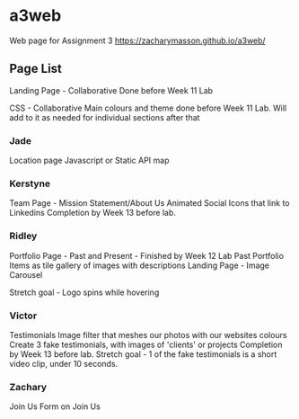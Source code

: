 # a3web
Web page for Assignment 3
https://zacharymasson.github.io/a3web/

## Page List
Landing Page - Collaborative
Done before Week 11 Lab

CSS - Collaborative
Main colours and theme done before Week 11 Lab. Will add to it as needed for individual sections after that

### Jade
Location page
Javascript or Static API map

### Kerstyne
Team Page - Mission Statement/About Us
Animated Social Icons that link to Linkedins
Completion by Week 13 before lab. 

### Ridley
Portfolio Page - Past and Present - Finished by Week 12 Lab
Past Portfolio Items as tile gallery of images with descriptions
Landing Page - Image Carousel

Stretch goal - Logo spins while hovering

### Victor
Testimonials
Image filter that meshes our photos with our websites colours
Create 3 fake testimonials, with images of 'clients' or projects Completion by Week 13 before lab. 
Stretch goal - 1 of the fake testimonials is a short video clip, under 10 seconds.

### Zachary
Join Us
Form on Join Us